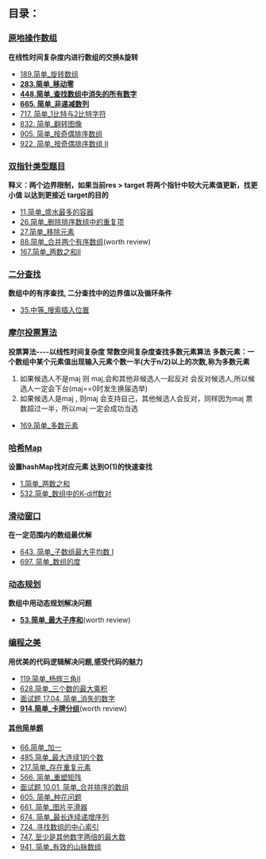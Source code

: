 ## 目录：

### [原地操作数组](https://github.com/wuye251/algorithm/tree/master/%E5%8A%9B%E6%89%A3/%E6%95%B0%E7%BB%84/%E5%8E%9F%E5%9C%B0%E6%93%8D%E4%BD%9C%E6%95%B0%E7%BB%84)
__在线性时间复杂度内进行数组的交换&旋转__
- [189.简单_旋转数组](https://github.com/wuye251/algorithm/blob/master/%E5%8A%9B%E6%89%A3/%E6%95%B0%E7%BB%84/%E5%8E%9F%E5%9C%B0%E6%93%8D%E4%BD%9C%E6%95%B0%E7%BB%84/189.%E7%AE%80%E5%8D%95_%E6%97%8B%E8%BD%AC%E6%95%B0%E7%BB%84.php)
- __[283.简单_移动零](https://github.com/wuye251/algorithm/blob/master/%E5%8A%9B%E6%89%A3/%E6%95%B0%E7%BB%84/%E5%8E%9F%E5%9C%B0%E6%93%8D%E4%BD%9C%E6%95%B0%E7%BB%84/283.%E7%AE%80%E5%8D%95_%E7%A7%BB%E5%8A%A8%E9%9B%B6)__
- __[448.简单_查找数组中消失的所有数字](https://github.com/wuye251/algorithm/blob/master/%E5%8A%9B%E6%89%A3/%E6%95%B0%E7%BB%84/%E5%8E%9F%E5%9C%B0%E6%93%8D%E4%BD%9C%E6%95%B0%E7%BB%84/448.%E7%AE%80%E5%8D%95_%E6%9F%A5%E6%89%BE%E6%95%B0%E7%BB%84%E4%B8%AD%E6%B6%88%E5%A4%B1%E7%9A%84%E6%89%80%E6%9C%89%E6%95%B0%E5%AD%97.php)__
- __[665. 简单_非递减数列](https://github.com/wuye251/algorithm/blob/master/%E5%8A%9B%E6%89%A3/%E6%95%B0%E7%BB%84/%E5%8E%9F%E5%9C%B0%E6%93%8D%E4%BD%9C%E6%95%B0%E7%BB%84/665.%20%E7%AE%80%E5%8D%95_%E9%9D%9E%E9%80%92%E5%87%8F%E6%95%B0%E5%88%97.php)__
- [717. 简单_1比特与2比特字符](https://github.com/wuye251/algorithm/blob/master/%E5%8A%9B%E6%89%A3/%E6%95%B0%E7%BB%84/%E5%8E%9F%E5%9C%B0%E6%93%8D%E4%BD%9C%E6%95%B0%E7%BB%84/717.%20%E7%AE%80%E5%8D%95_1%E6%AF%94%E7%89%B9%E4%B8%8E2%E6%AF%94%E7%89%B9%E5%AD%97%E7%AC%A6.php)
- [832. 简单_翻转图像](https://github.com/wuye251/algorithm/blob/master/%E5%8A%9B%E6%89%A3/%E6%95%B0%E7%BB%84/%E5%8E%9F%E5%9C%B0%E6%93%8D%E4%BD%9C%E6%95%B0%E7%BB%84/832.%20%E7%AE%80%E5%8D%95_%E7%BF%BB%E8%BD%AC%E5%9B%BE%E5%83%8F.php)
- [905. 简单_按奇偶排序数组](https://github.com/wuye251/algorithm/blob/master/%E5%8A%9B%E6%89%A3/%E6%95%B0%E7%BB%84/%E5%8E%9F%E5%9C%B0%E6%93%8D%E4%BD%9C%E6%95%B0%E7%BB%84/905.%20%E7%AE%80%E5%8D%95_%E6%8C%89%E5%A5%87%E5%81%B6%E6%8E%92%E5%BA%8F%E6%95%B0%E7%BB%84.php)
- [922. 简单_按奇偶排序数组 II]()

### [双指针类型题目](https://github.com/wuye251/algorithm/tree/master/%E5%8A%9B%E6%89%A3/%E6%95%B0%E7%BB%84/%E5%8F%8C%E6%8C%87%E9%92%88)
__释义：两个边界限制，如果当前res > target  将两个指针中较大元素值更新，找更小值 以达到更接近 target的目的__
- [11.简单_盛水最多的容器](https://github.com/wuye251/algorithm/blob/master/%E5%8A%9B%E6%89%A3/%E6%95%B0%E7%BB%84/%E5%8F%8C%E6%8C%87%E9%92%88/11.%E7%AE%80%E5%8D%95_%E7%9B%9B%E6%B0%B4%E6%9C%80%E5%A4%9A%E7%9A%84%E5%AE%B9%E5%99%A8.php)
- [26.简单_删除排序数组中的重复项](https://github.com/wuye251/algorithm/blob/master/%E5%8A%9B%E6%89%A3/%E6%95%B0%E7%BB%84/%E5%8F%8C%E6%8C%87%E9%92%88/26.%E7%AE%80%E5%8D%95_%E5%88%A0%E9%99%A4%E6%8E%92%E5%BA%8F%E6%95%B0%E7%BB%84%E4%B8%AD%E7%9A%84%E9%87%8D%E5%A4%8D%E9%A1%B9.php)
- [27.简单_移除元素](https://github.com/wuye251/algorithm/blob/master/%E5%8A%9B%E6%89%A3/%E6%95%B0%E7%BB%84/%E5%8F%8C%E6%8C%87%E9%92%88/27.%E7%AE%80%E5%8D%95_%E7%A7%BB%E9%99%A4%E5%85%83%E7%B4%A0.php)
- [88.简单_合并两个有序数组](https://github.com/wuye251/algorithm/blob/master/%E5%8A%9B%E6%89%A3/%E6%95%B0%E7%BB%84/%E5%8F%8C%E6%8C%87%E9%92%88/88.%E7%AE%80%E5%8D%95_%E5%90%88%E5%B9%B6%E4%B8%A4%E4%B8%AA%E6%9C%89%E5%BA%8F%E6%95%B0%E7%BB%84.php)(worth review)
- [167.简单_两数之和II](https://github.com/wuye251/algorithm/blob/master/%E5%8A%9B%E6%89%A3/%E6%95%B0%E7%BB%84/%E5%8F%8C%E6%8C%87%E9%92%88/167.%E7%AE%80%E5%8D%95_%E4%B8%A4%E6%95%B0%E4%B9%8B%E5%92%8CII.php)

### [二分查找](https://github.com/wuye251/algorithm/tree/master/%E5%8A%9B%E6%89%A3/%E6%95%B0%E7%BB%84/%E4%BA%8C%E5%88%86%E6%9F%A5%E6%89%BE)
__数组中的有序查找, 二分查找中的边界值以及循环条件__
- [35.中等_搜索插入位置](https://github.com/wuye251/algorithm/blob/master/%E5%8A%9B%E6%89%A3/%E6%95%B0%E7%BB%84/%E4%BA%8C%E5%88%86%E6%9F%A5%E6%89%BE/35.%E4%B8%AD%E7%AD%89_%E6%90%9C%E7%B4%A2%E6%8F%92%E5%85%A5%E4%BD%8D%E7%BD%AE.php)

### [摩尔投票算法](https://github.com/wuye251/algorithm/tree/master/%E5%8A%9B%E6%89%A3/%E6%95%B0%E7%BB%84/%E6%91%A9%E5%B0%94%E6%8A%95%E7%A5%A8%E7%AE%97%E6%B3%95)
__投票算法----以线性时间复杂度 常数空间复杂度查找多数元素算法__
__多数元素：一个数组中某个元素值出现输入元素个数一半(大于n/2)以上的次数,称为多数元素__
1. 如果候选人不是maj 则 maj,会和其他非候选人一起反对 会反对候选人,所以候选人一定会下台(maj==0时发生换届选举)
2. 如果候选人是maj , 则maj 会支持自己，其他候选人会反对，同样因为maj 票数超过一半，所以maj 一定会成功当选
- [169.简单_多数元素](https://github.com/wuye251/algorithm/blob/master/%E5%8A%9B%E6%89%A3/%E6%95%B0%E7%BB%84/%E6%91%A9%E5%B0%94%E6%8A%95%E7%A5%A8%E7%AE%97%E6%B3%95/169.%E7%AE%80%E5%8D%95_%E5%A4%9A%E6%95%B0%E5%85%83%E7%B4%A0.php)

### [哈希Map](https://github.com/wuye251/algorithm/tree/master/%E5%8A%9B%E6%89%A3/%E6%95%B0%E7%BB%84/%E5%93%88%E5%B8%8CMap)
__设置hashMap找对应元素  达到O(1)的快速查找__
- [1.简单_两数之和](https://github.com/wuye251/algorithm/blob/master/%E5%8A%9B%E6%89%A3/%E6%95%B0%E7%BB%84/%E5%93%88%E5%B8%8CMap/1.%E7%AE%80%E5%8D%95_%E4%B8%A4%E6%95%B0%E4%B9%8B%E5%92%8C.php)
- [532.简单_数组中的K-diff数对](https://github.com/wuye251/algorithm/blob/master/%E5%8A%9B%E6%89%A3/%E6%95%B0%E7%BB%84/%E5%93%88%E5%B8%8CMap/532.%E7%AE%80%E5%8D%95_%E6%95%B0%E7%BB%84%E4%B8%AD%E7%9A%84K-diff%E6%95%B0%E5%AF%B9.php)
### [滑动窗口](https://github.com/wuye251/algorithm/tree/master/%E5%8A%9B%E6%89%A3/%E6%95%B0%E7%BB%84/%E6%BB%91%E5%8A%A8%E7%AA%97%E5%8F%A3)
__在一定范围内的数组最优解__
- [643. 简单_子数组最大平均数 I](https://github.com/wuye251/algorithm/blob/master/%E5%8A%9B%E6%89%A3/%E6%95%B0%E7%BB%84/%E6%BB%91%E5%8A%A8%E7%AA%97%E5%8F%A3/643.%20%E7%AE%80%E5%8D%95_%E5%AD%90%E6%95%B0%E7%BB%84%E6%9C%80%E5%A4%A7%E5%B9%B3%E5%9D%87%E6%95%B0%20I.php)
- [697. 简单_数组的度](https://github.com/wuye251/algorithm/blob/master/%E5%8A%9B%E6%89%A3/%E6%95%B0%E7%BB%84/%E5%93%88%E5%B8%8CMap/697.%20%E7%AE%80%E5%8D%95_%E6%95%B0%E7%BB%84%E7%9A%84%E5%BA%A6.php)

### [动态规划](https://github.com/wuye251/algorithm/tree/master/%E5%8A%9B%E6%89%A3/%E6%95%B0%E7%BB%84/%E5%8A%A8%E6%80%81%E8%A7%84%E5%88%92)
__数组中用动态规划解决问题__
- __[53.简单_最大子序和](https://github.com/wuye251/algorithm/blob/master/%E5%8A%9B%E6%89%A3/%E6%95%B0%E7%BB%84/%E5%8A%A8%E6%80%81%E8%A7%84%E5%88%92/53.%E7%AE%80%E5%8D%95_%E6%9C%80%E5%A4%A7%E5%AD%90%E5%BA%8F%E5%92%8C.php)__(worth review)


### [编程之美](https://github.com/wuye251/algorithm/tree/master/%E5%8A%9B%E6%89%A3/%E6%95%B0%E7%BB%84/%E7%BC%96%E7%A8%8B%E4%B9%8B%E7%BE%8E)
__用优美的代码逻辑解决问题,感受代码的魅力__
- [119.简单_杨辉三角II](https://github.com/wuye251/algorithm/blob/master/%E5%8A%9B%E6%89%A3/%E6%95%B0%E7%BB%84/%E7%BC%96%E7%A8%8B%E4%B9%8B%E7%BE%8E/119.%E7%AE%80%E5%8D%95_%E6%9D%A8%E8%BE%89%E4%B8%89%E8%A7%92II.php)
- [628.简单_三个数的最大乘积](https://github.com/wuye251/algorithm/blob/master/%E5%8A%9B%E6%89%A3/%E6%95%B0%E7%BB%84/%E7%BC%96%E7%A8%8B%E4%B9%8B%E7%BE%8E/628.%E7%AE%80%E5%8D%95_%E4%B8%89%E4%B8%AA%E6%95%B0%E7%9A%84%E6%9C%80%E5%A4%A7%E4%B9%98%E7%A7%AF.php)
- [面试题 17.04. 简单_消失的数字](https://github.com/wuye251/algorithm/blob/master/%E5%8A%9B%E6%89%A3/%E6%95%B0%E7%BB%84/%E7%BC%96%E7%A8%8B%E4%B9%8B%E7%BE%8E/%E9%9D%A2%E8%AF%95%E9%A2%98%2017.04.%20%E7%AE%80%E5%8D%95_%E6%B6%88%E5%A4%B1%E7%9A%84%E6%95%B0%E5%AD%97.php)
- __[914.简单_卡牌分组]()__(worth review)

#### [其他简单题](https://github.com/wuye251/algorithm/tree/master/%E5%8A%9B%E6%89%A3/%E6%95%B0%E7%BB%84/%E5%85%B6%E4%BB%96%E7%AE%80%E5%8D%95%E9%A2%98)
- [66.简单_加一](https://github.com/wuye251/algorithm/blob/master/%E5%8A%9B%E6%89%A3/%E6%95%B0%E7%BB%84/%E5%85%B6%E4%BB%96%E7%AE%80%E5%8D%95%E9%A2%98/66.%E7%AE%80%E5%8D%95_%E5%8A%A0%E4%B8%80.php)
- [485.简单_最大连续1的个数](https://github.com/wuye251/algorithm/blob/master/%E5%8A%9B%E6%89%A3/%E6%95%B0%E7%BB%84/%E5%85%B6%E4%BB%96%E7%AE%80%E5%8D%95%E9%A2%98/485.%E7%AE%80%E5%8D%95_%E6%9C%80%E5%A4%A7%E8%BF%9E%E7%BB%AD1%E7%9A%84%E4%B8%AA%E6%95%B0.php)
- [217.简单_存在重复元素](https://github.com/wuye251/algorithm/blob/master/%E5%8A%9B%E6%89%A3/%E6%95%B0%E7%BB%84/%E5%85%B6%E4%BB%96%E7%AE%80%E5%8D%95%E9%A2%98/217.%E7%AE%80%E5%8D%95_%E5%AD%98%E5%9C%A8%E9%87%8D%E5%A4%8D%E5%85%83%E7%B4%A0.php)
- [566. 简单_重塑矩阵](https://github.com/wuye251/algorithm/blob/master/%E5%8A%9B%E6%89%A3/%E6%95%B0%E7%BB%84/%E5%85%B6%E4%BB%96%E7%AE%80%E5%8D%95%E9%A2%98/566.%20%E7%AE%80%E5%8D%95_%E9%87%8D%E5%A1%91%E7%9F%A9%E9%98%B5.php)
- [面试题 10.01. 简单_合并排序的数组](https://github.com/wuye251/algorithm/blob/master/%E5%8A%9B%E6%89%A3/%E6%95%B0%E7%BB%84/%E5%85%B6%E4%BB%96%E7%AE%80%E5%8D%95%E9%A2%98/%E9%9D%A2%E8%AF%95%E9%A2%98%2010.01.%20%E7%AE%80%E5%8D%95_%E5%90%88%E5%B9%B6%E6%8E%92%E5%BA%8F%E7%9A%84%E6%95%B0%E7%BB%84.php)
- [605. 简单_种花问题](https://github.com/wuye251/algorithm/blob/master/%E5%8A%9B%E6%89%A3/%E6%95%B0%E7%BB%84/%E5%85%B6%E4%BB%96%E7%AE%80%E5%8D%95%E9%A2%98/605.%20%E7%AE%80%E5%8D%95_%E7%A7%8D%E8%8A%B1%E9%97%AE%E9%A2%98.php)
- [661. 简单_图片平滑器](https://github.com/wuye251/algorithm/blob/master/%E5%8A%9B%E6%89%A3/%E6%95%B0%E7%BB%84/%E5%85%B6%E4%BB%96%E7%AE%80%E5%8D%95%E9%A2%98/661.%20%E7%AE%80%E5%8D%95_%E5%9B%BE%E7%89%87%E5%B9%B3%E6%BB%91%E5%99%A8.php)
- [674. 简单_最长连续递增序列](https://github.com/wuye251/algorithm/blob/master/%E5%8A%9B%E6%89%A3/%E6%95%B0%E7%BB%84/%E5%85%B6%E4%BB%96%E7%AE%80%E5%8D%95%E9%A2%98/674.%20%E7%AE%80%E5%8D%95_%E6%9C%80%E9%95%BF%E8%BF%9E%E7%BB%AD%E9%80%92%E5%A2%9E%E5%BA%8F%E5%88%97.php)
- [724. 寻找数组的中心索引](https://github.com/wuye251/algorithm/blob/master/%E5%8A%9B%E6%89%A3/%E6%95%B0%E7%BB%84/%E5%85%B6%E4%BB%96%E7%AE%80%E5%8D%95%E9%A2%98/724.%20%E7%AE%80%E5%8D%95_%E5%AF%BB%E6%89%BE%E6%95%B0%E7%BB%84%E7%9A%84%E4%B8%AD%E5%BF%83%E7%B4%A2%E5%BC%95.php)
- [747. 至少是其他数字两倍的最大数](https://github.com/wuye251/algorithm/blob/master/%E5%8A%9B%E6%89%A3/%E6%95%B0%E7%BB%84/%E5%85%B6%E4%BB%96%E7%AE%80%E5%8D%95%E9%A2%98/747.%20%E7%AE%80%E5%8D%95_%E8%87%B3%E5%B0%91%E6%98%AF%E5%85%B6%E4%BB%96%E6%95%B0%E5%AD%97%E4%B8%A4%E5%80%8D%E7%9A%84%E6%9C%80%E5%A4%A7%E6%95%B0.php)
- [941. 简单_有效的山脉数组](https://github.com/wuye251/algorithm/blob/master/%E5%8A%9B%E6%89%A3/%E6%95%B0%E7%BB%84/%E5%8E%9F%E5%9C%B0%E6%93%8D%E4%BD%9C%E6%95%B0%E7%BB%84/941.%20%E7%AE%80%E5%8D%95_%E6%9C%89%E6%95%88%E7%9A%84%E5%B1%B1%E8%84%89%E6%95%B0%E7%BB%84.php)